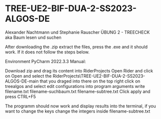 # TREE-UE2-BIF-DUA-2-SS2023-ALGOS-DE


Alexander Nachtmann und Stephanie Rauscher ÜBUNG 2 - TREECHECK aka Baum lesen und suchen

After downloading the .zip extract the files, press the .exe and it should work. If it does not follow the steps below.

Environment PyCharm 2022.3.3 Manual:

Download zip and drag its content into RiderProjects
Open Rider and click on Open and select the RiderProjects\TREE-UE2-BIF-DUA-2-SS2023-ALGOS-DE-main that you draged into there
on the top right click on treealgos and select edit configurations
into program arguments write filename.txt filename-suchbaum.txt filename-subtree.txt 
Click apply and press CTRL+F5

The programm should now work and display results into the terminal, if you want to change the keys change the integers inside filename-subtree.txt



